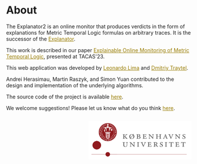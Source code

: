 # About

The Explanator2 is an online monitor that produces verdicts in the form of explanations for Metric Temporal Logic formulas on arbitrary traces.
It is the successor of the <a style="color: #977b01;" href="https://bitbucket.org/traytel/explanator/src/master/" target="_blank">Explanator</a>.

This work is described in our paper <a style="color: #977b01;" href="https://doi.org/10.1007/978-3-031-30820-8_28" target="_blank">Explainable Online Monitoring of Metric Temporal Logic</a>, presented at TACAS'23.

This web application was developed by <a style="color: #977b01;" href="https://nameless.computer" target="_blank">Leonardo Lima</a> and <a style="color: #977b01;" href="https://traytel.bitbucket.io/" target="_blank">Dmitriy Traytel</a>.

Andrei Herasimau, Martin Raszyk, and Simon Yuan contributed to the design and implementation of the underlying algorithms.

The source code of the project is available <a style="color: #977b01;" href="https://github.com/runtime-monitoring/explanator2" target="_blank">here</a>.

We welcome suggestions! Please let us know what do you think <a style="color: #977b01;" href="https://github.com/runtime-monitoring/explanator2/issues" target="_blank">here</a>.


<p style="margin: 4 auto; display: block; float: right; max-width: 280px">
    <img alt="University of Copenhagen's logo" src="./assets/ku_logo.png" style="max-width: 100%; height: auto;" />
</p>
